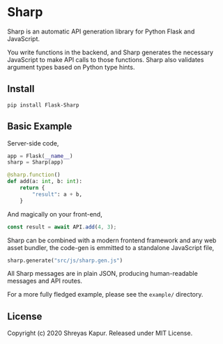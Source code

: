 # Sharp

Sharp is an automatic API generation library for Python Flask and JavaScript.

You write functions in the backend, and Sharp generates the necessary JavaScript to make
API calls to those functions. Sharp also validates argument types based on Python type
hints.

## Install

```
pip install Flask-Sharp
```

## Basic Example

Server-side code,

```python
app = Flask(__name__)
sharp = Sharp(app)

@sharp.function()
def add(a: int, b: int):
    return {
        "result": a + b,
    }
```

And magically on your front-end,

```js
const result = await API.add(4, 3);
```

Sharp can be combined with a modern frontend framework and any web asset bundler, the code-gen is emmitted to a standalone JavaScript file,

```python
sharp.generate("src/js/sharp.gen.js")
```

All Sharp messages are in plain JSON, producing human-readable messages and API routes.

For a more fully fledged example, please see the `example/` directory.

## License

Copyright (c) 2020 Shreyas Kapur. Released under MIT License.

